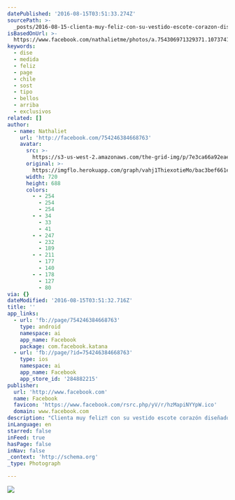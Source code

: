 ```yaml
---
datePublished: '2016-08-15T03:51:33.274Z'
sourcePath: >-
  _posts/2016-08-15-clienta-muy-feliz-con-su-vestido-escote-corazon-disenado-y.md
isBasedOnUrl: >-
  https://www.facebook.com/nathalietme/photos/a.754306971329371.1073741828.754246384668763/1107078566052208/?type=3&theater
keywords:
  - dise
  - medida
  - feliz
  - page
  - chile
  - sost
  - tipo
  - bellos
  - arriba
  - exclusivos
related: []
author:
  - name: Nathaliet
    url: 'http://facebook.com/754246384668763'
    avatar:
      src: >-
        https://s3-us-west-2.amazonaws.com/the-grid-img/p/7e3ca66a92eaecbb1075ea1a18b5adbceeac614c.jpg
      original: >-
        https://imgflo.herokuapp.com/graph/vahj1ThiexotieMo/bac3bef661e8bf14e581f87bde8c6e97/croprotate.jpg?cropheight=688&cropwidth=720&degrees=0&input=https%3A%2F%2Fscontent.xx.fbcdn.net%2Fv%2Ft1.0-9%2Fp720x720%2F13015300_1107078566052208_3261545458514360_n.jpg%3Foh%3D811cd2f9a33681c2a24723d1984a8cd1%26oe%3D5857FCE7&x=0&y=16
      width: 720
      height: 688
      colors:
        - - 254
          - 254
          - 254
        - - 34
          - 33
          - 41
        - - 247
          - 232
          - 189
        - - 211
          - 177
          - 140
        - - 178
          - 127
          - 80
via: {}
dateModified: '2016-08-15T03:51:32.716Z'
title: ''
app_links:
  - url: 'fb://page/754246384668763'
    type: android
    namespace: ai
    app_name: Facebook
    package: com.facebook.katana
  - url: 'fb://page/?id=754246384668763'
    type: ios
    namespace: ai
    app_name: Facebook
    app_store_id: '284882215'
publisher:
  url: 'http://www.facebook.com'
  name: Facebook
  favicon: 'https://www.facebook.com/rsrc.php/yV/r/hzMapiNYYpW.ico'
  domain: www.facebook.com
description: "Clienta muy feliz‼️ con su vestido escote corazón diseñado y hecho a la medida \uD83D\uDC4C Bellisima \uD83D\uDD3A✨\uD83C\uDF1F"
inLanguage: en
starred: false
inFeed: true
hasPage: false
inNav: false
_context: 'http://schema.org'
_type: Photograph

---
```

![](https://s3-us-west-2.amazonaws.com/the-grid-img/p/7e3ca66a92eaecbb1075ea1a18b5adbceeac614c.jpg)